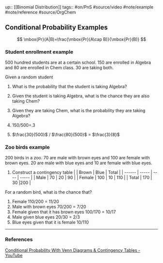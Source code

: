 up:: [[Binomial Distribution]]
tags:: #on/PnS #source/video #note/example #note/reference  #source/OrgChem 

## Conditional Probability Examples

$$
\mbox{Pr}(A|B)=\frac{\mbox{Pr}(A\cap B)}{\mbox{Pr}(B)}
$$
### Student enrollment example

500 hundred students are at a certain school. 150 are enrolled in Algebra and 80 are enrolled in Chem class. 30 are taking both.

Given a random student
1. What is the probability that the student is taking Algebra?
2. Given the student is taking Algebra, what is the chance they are also taking Chem?
3. Given they are taking Chem, what is the probability they are taking Algebra?

1. 150/500=.3
2. $\frac{30}{500}$ / $\frac{80}{500}$ = $\frac{3}{8}$

### Zoo birds example

200 birds in a zoo. 70 are male with brown eyes and 100 are female with brown eyes. 20 are male with blue eyes and 10 are female with blue eyes.

1. Construct a contingency table
|        | Brown | Blue | Total |
| ------ | ----- | ---- | ----- |
| Male   | 70    | 20   | 90    |
| Female | 100   | 10   | 110   |
| Total  | 170   | 30   |200       |

For a random bird, what is the chance that?

1. Female 110/200 = 11/20
2. Male with brown eyes 70/200 = 7/20
3. Female given that it has brown eyes 100/170 = 10/17
4. Male given blue eyes 20/30 = 2/3
5. Blue eyes given that it is female 10/110


---

### References

[Conditional Probability With Venn Diagrams & Contingency Tables - YouTube](https://www.youtube.com/watch?v=sqDVrXq_eh0&list=PL0o_zxa4K1BVsziIRdfv4Hl4UIqDZhXWV&index=28)